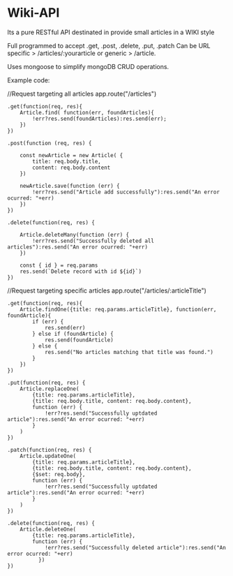 # Wiki-API

Its a pure RESTful API destinated in provide small articles in a WIKI style

Full programmed to accept .get, .post, .delete, .put, .patch
Can be URL specific > /articles/:yourarticle or generic > /article.

Uses mongoose to simplify mongoDB CRUD operations.

Example code:

//Request targeting all articles
app.route("/articles")

    .get(function(req, res){
        Article.find( function(err, foundArticles){
            !err?res.send(foundArticles):res.send(err);
        })
    })

    .post(function (req, res) {

        const newArticle = new Article( {
            title: req.body.title,
            content: req.body.content
        })

        newArticle.save(function (err) {
            !err?res.send("Article add successfully"):res.send("An error ocurred: "+err)
        })
    })

    .delete(function(req, res) {

        Article.deleteMany(function (err) {
            !err?res.send("Successfully deleted all articles"):res.send("An error ocurred: "+err)        
        })
    
        const { id } = req.params
        res.send(`Delete record with id ${id}`)
    })

//Request targeting specific articles
app.route("/articles/:articleTitle")

    .get(function(req, res){
        Article.findOne({title: req.params.articleTitle}, function(err, foundArticle){
            if (err) {
                res.send(err)
            } else if (foundArticle) {
                res.send(foundArticle)
            } else {
                res.send("No articles matching that title was found.")
            }
        })
    })

    .put(function(req, res) {
        Article.replaceOne(
            {title: req.params.articleTitle}, 
            {title: req.body.title, content: req.body.content},
            function (err) {
                !err?res.send("Successfully uptdated article"):res.send("An error ocurred: "+err)
            }
        )        
    })

    .patch(function(req, res) {
        Article.updateOne(
            {title: req.params.articleTitle}, 
            {title: req.body.title, content: req.body.content},
            {$set: req.body},
            function (err) {
                !err?res.send("Successfully uptdated article"):res.send("An error ocurred: "+err)
            }
        )        
    })

    .delete(function(req, res) {
        Article.deleteOne(
            {title: req.params.articleTitle},
            function (err) {
                !err?res.send("Successfully deleted article"):res.send("An error ocurred: "+err)
              })
    })
